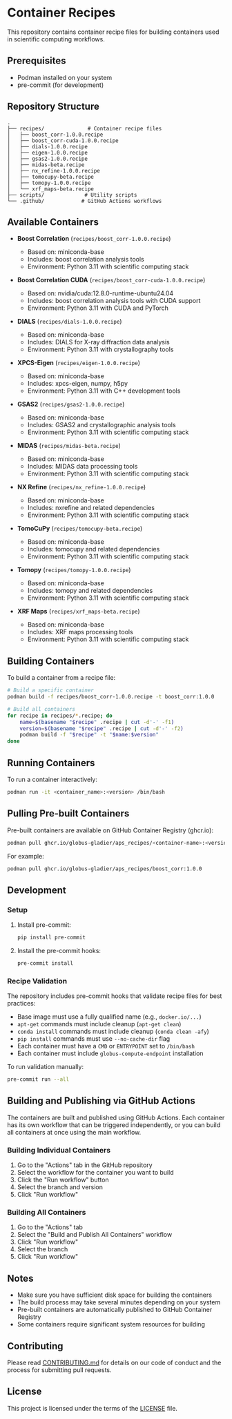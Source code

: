 # Container Recipes

This repository contains container recipe files for building containers used in scientific computing workflows.

## Prerequisites

- Podman installed on your system
- pre-commit (for development)

## Repository Structure

```
.
├── recipes/              # Container recipe files
│   ├── boost_corr-1.0.0.recipe
│   ├── boost_corr-cuda-1.0.0.recipe
│   ├── dials-1.0.0.recipe
│   ├── eigen-1.0.0.recipe
│   ├── gsas2-1.0.0.recipe
│   ├── midas-beta.recipe
│   ├── nx_refine-1.0.0.recipe
│   ├── tomocupy-beta.recipe
│   ├── tomopy-1.0.0.recipe
│   └── xrf_maps-beta.recipe
├── scripts/             # Utility scripts
└── .github/            # GitHub Actions workflows
```

## Available Containers

- **Boost Correlation** (`recipes/boost_corr-1.0.0.recipe`)
  - Based on: miniconda-base
  - Includes: boost correlation analysis tools
  - Environment: Python 3.11 with scientific computing stack

- **Boost Correlation CUDA** (`recipes/boost_corr-cuda-1.0.0.recipe`)
  - Based on: nvidia/cuda:12.8.0-runtime-ubuntu24.04
  - Includes: boost correlation analysis tools with CUDA support
  - Environment: Python 3.11 with CUDA and PyTorch

- **DIALS** (`recipes/dials-1.0.0.recipe`)
  - Based on: miniconda-base
  - Includes: DIALS for X-ray diffraction data analysis
  - Environment: Python 3.11 with crystallography tools

- **XPCS-Eigen** (`recipes/eigen-1.0.0.recipe`)
  - Based on: miniconda-base
  - Includes: xpcs-eigen, numpy, h5py
  - Environment: Python 3.11 with C++ development tools

- **GSAS2** (`recipes/gsas2-1.0.0.recipe`)
  - Based on: miniconda-base
  - Includes: GSAS2 and crystallographic analysis tools
  - Environment: Python 3.11 with scientific computing stack

- **MIDAS** (`recipes/midas-beta.recipe`)
  - Based on: miniconda-base
  - Includes: MIDAS data processing tools
  - Environment: Python 3.11 with scientific computing stack

- **NX Refine** (`recipes/nx_refine-1.0.0.recipe`)
  - Based on: miniconda-base
  - Includes: nxrefine and related dependencies
  - Environment: Python 3.11 with scientific computing stack

- **TomoCuPy** (`recipes/tomocupy-beta.recipe`)
  - Based on: miniconda-base
  - Includes: tomocupy and related dependencies
  - Environment: Python 3.11 with scientific computing stack

- **Tomopy** (`recipes/tomopy-1.0.0.recipe`)
  - Based on: miniconda-base
  - Includes: tomopy and related dependencies
  - Environment: Python 3.11 with scientific computing stack

- **XRF Maps** (`recipes/xrf_maps-beta.recipe`)
  - Based on: miniconda-base
  - Includes: XRF maps processing tools
  - Environment: Python 3.11 with scientific computing stack

## Building Containers

To build a container from a recipe file:

```bash
# Build a specific container
podman build -f recipes/boost_corr-1.0.0.recipe -t boost_corr:1.0.0

# Build all containers
for recipe in recipes/*.recipe; do
    name=$(basename "$recipe" .recipe | cut -d'-' -f1)
    version=$(basename "$recipe" .recipe | cut -d'-' -f2)
    podman build -f "$recipe" -t "$name:$version"
done
```

## Running Containers

To run a container interactively:

```bash
podman run -it <container_name>:<version> /bin/bash
```

## Pulling Pre-built Containers

Pre-built containers are available on GitHub Container Registry (ghcr.io):

```bash
podman pull ghcr.io/globus-gladier/aps_recipes/<container-name>:<version>
```

For example:

```bash
podman pull ghcr.io/globus-gladier/aps_recipes/boost_corr:1.0.0
```

## Development

### Setup

1. Install pre-commit:
   ```bash
   pip install pre-commit
   ```

2. Install the pre-commit hooks:
   ```bash
   pre-commit install
   ```

### Recipe Validation

The repository includes pre-commit hooks that validate recipe files for best practices:

- Base image must use a fully qualified name (e.g., `docker.io/...`)
- `apt-get` commands must include cleanup (`apt-get clean`)
- `conda install` commands must include cleanup (`conda clean -afy`)
- `pip install` commands must use `--no-cache-dir` flag
- Each container must have a `CMD` or `ENTRYPOINT` set to `/bin/bash`
- Each container must include `globus-compute-endpoint` installation

To run validation manually:
```bash
pre-commit run --all
```

## Building and Publishing via GitHub Actions

The containers are built and published using GitHub Actions. Each container has its own workflow that can be triggered independently, or you can build all containers at once using the main workflow.

### Building Individual Containers

1. Go to the "Actions" tab in the GitHub repository
2. Select the workflow for the container you want to build
3. Click the "Run workflow" button
4. Select the branch and version
5. Click "Run workflow"

### Building All Containers

1. Go to the "Actions" tab
2. Select the "Build and Publish All Containers" workflow
3. Click "Run workflow"
4. Select the branch
5. Click "Run workflow"

## Notes

- Make sure you have sufficient disk space for building the containers
- The build process may take several minutes depending on your system
- Pre-built containers are automatically published to GitHub Container Registry
- Some containers require significant system resources for building

## Contributing

Please read [CONTRIBUTING.md](CONTRIBUTING.md) for details on our code of conduct and the process for submitting pull requests.

## License

This project is licensed under the terms of the [LICENSE](LICENSE) file.

